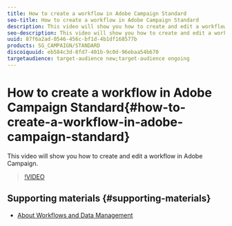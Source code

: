 ```yaml
---
title: How to create a workflow in Adobe Campaign Standard
seo-title: How to create a workflow in Adobe Campaign Standard
description: This video will show you how to create and edit a workflow in Adobe Campaign.
seo-description: This video will show you how to create and edit a workflow in Adobe Campaign.
uuid: 87f6a2ad-0546-456c-bf1d-4b1df168577b
products: SG_CAMPAIGN/STANDARD
discoiquuid: eb584c3d-8fd7-401b-9c0d-96ebaa54b670
targetaudience: target-audience new;target-audience ongoing
---
```


# How to create a workflow in Adobe Campaign Standard{#how-to-create-a-workflow-in-adobe-campaign-standard}

This video will show you how to create and edit a workflow in Adobe Campaign.

>[!VIDEO](https://video.tv.adobe.com/v/23937?quality=12)

## Supporting materials {#supporting-materials}

* [About Workflows and Data Management](https://helpx.adobe.com/campaign/standard/automating/user-guide.html?topic=/campaign/standard/automating/morehelp/about-workflows-and-data-management.ug.js)
